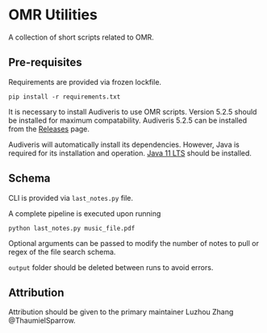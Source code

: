 # OMR Utilities

A collection of short scripts related to OMR.

## Pre-requisites

Requirements are provided via frozen lockfile.

```
pip install -r requirements.txt
```

It is necessary to install Audiveris to use OMR scripts. Version 5.2.5 should be installed for maximum compatability.
Audiveris 5.2.5 can be installed from the [Releases](https://github.com/Audiveris/audiveris/releases/tag/5.2.5) page.

Audiveris will automatically install its dependencies. However, Java is required for its installation and operation. 
[Java 11 LTS](https://www.oracle.com/java/technologies/javase/jdk11-archive-downloads.html) should be installed.

## Schema

CLI is provided via `last_notes.py` file.

A complete pipeline is executed upon running

```
python last_notes.py music_file.pdf
```

Optional arguments can be passed to modify the number of notes to pull or regex of the file search schema.

`output` folder should be deleted between runs to avoid errors.


## Attribution

Attribution should be given to the primary maintainer Luzhou Zhang @ThaumielSparrow.
